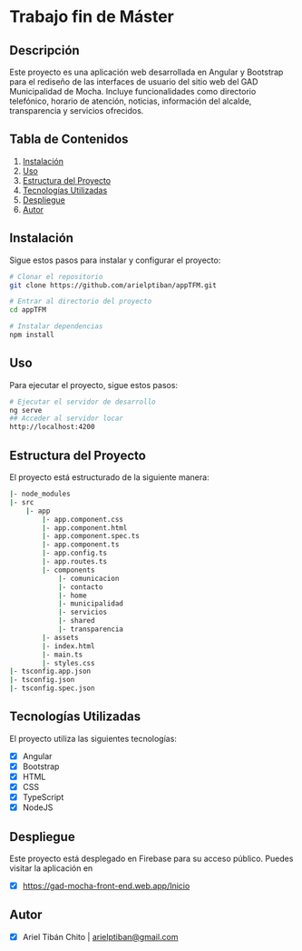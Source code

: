 # Trabajo fin de Máster

## Descripción
Este proyecto es una aplicación web desarrollada en Angular y Bootstrap para el rediseño de las interfaces de usuario del sitio web del GAD Municipalidad de Mocha. 
Incluye funcionalidades como directorio telefónico, horario de atención, noticias, información del alcalde, transparencia y servicios ofrecidos.

## Tabla de Contenidos
1. [Instalación](#instalación)
2. [Uso](#uso)
3. [Estructura del Proyecto](#estructura-del-proyecto)
4. [Tecnologías Utilizadas](#tecnologías-utilizadas)
5. [Despliegue](#despliegue)
6. [Autor](#autor)

## Instalación
Sigue estos pasos para instalar y configurar el proyecto:

```bash
# Clonar el repositorio
git clone https://github.com/arielptiban/appTFM.git

# Entrar al directorio del proyecto
cd appTFM

# Instalar dependencias
npm install

```
## Uso
Para ejecutar el proyecto, sigue estos pasos:
```bash
# Ejecutar el servidor de desarrollo
ng serve
## Acceder al servidor locar
http://localhost:4200
```
## Estructura del Proyecto
El proyecto está estructurado de la siguiente manera:
```bash
|- node_modules
|- src
    |- app
        |- app.component.css
        |- app.component.html
        |- app.component.spec.ts
        |- app.component.ts
        |- app.config.ts
        |- app.routes.ts
        |- components
            |- comunicacion
            |- contacto 
            |- home
            |- municipalidad
            |- servicios
            |- shared     
            |- transparencia
        |- assets
        |- index.html
        |- main.ts
        |- styles.css
|- tsconfig.app.json
|- tsconfig.json
|- tsconfig.spec.json
```

## Tecnologías Utilizadas
El proyecto utiliza las siguientes tecnologías:
- [x] Angular
- [x] Bootstrap
- [x] HTML
- [x] CSS
- [x] TypeScript
- [x] NodeJS

## Despliegue

Este proyecto está desplegado en Firebase para su acceso público. Puedes visitar la aplicación en 
- [X] https://gad-mocha-front-end.web.app/Inicio

## Autor
- [x] Ariel Tibán Chito | arielptiban@gmail.com
